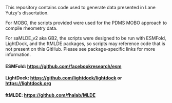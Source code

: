 This repository contains code used to generate data presented in Lane Yutzy's dissertation.

For MOBO, the scripts provided were used for the PDMS MOBO approach to compile rheometry data.

For saMLDE_v2 aka GB2, the scripts were designed to be run with ESMFold, LightDock, and the ftMLDE packages, so scripts may reference code that is not present on this GitHub. Please see package-specific links for more information.
#### ESMFold: https://github.com/facebookresearch/esm
#### LightDock: https://github.com/lightdock/lightdock or https://lightdock.org
#### ftMLDE: https://github.com/fhalab/MLDE
